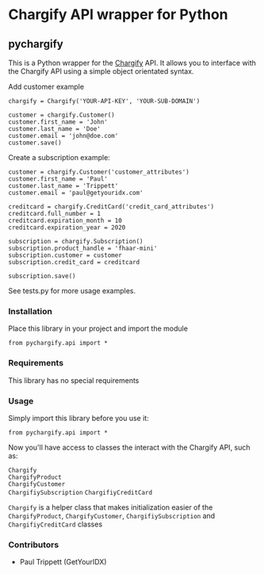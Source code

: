 Chargify API wrapper for Python
===============================

pychargify
----------

This is a Python wrapper for the [Chargify](http://chargify.com) API. It allows you to interface
with the Chargify API using a simple object orientated syntax.

Add customer example

    chargify = Chargify('YOUR-API-KEY', 'YOUR-SUB-DOMAIN')
    
    customer = chargify.Customer()
    customer.first_name = 'John'
    customer.last_name = 'Doe'
    customer.email = 'john@doe.com'
    customer.save()

Create a subscription example:

    customer = chargify.Customer('customer_attributes')
    customer.first_name = 'Paul'
    customer.last_name = 'Trippett'
    customer.email = 'paul@getyouridx.com'
    
    creditcard = chargify.CreditCard('credit_card_attributes')
    creditcard.full_number = 1
    creditcard.expiration_month = 10
    creditcard.expiration_year = 2020

    subscription = chargify.Subscription()
    subscription.product_handle = 'fhaar-mini'
    subscription.customer = customer
    subscription.credit_card = creditcard
    
    subscription.save()

See tests.py for more usage examples.


### Installation

Place this library in your project and import the module

    from pychargify.api import *


### Requirements

This library has no special requirements

### Usage

Simply import this library before you use it:

    from pychargify.api import *
    

Now you'll have access to classes the interact with the Chargify API, such as:

`Chargify`  
`ChargifyProduct`  
`ChargifyCustomer`  
`ChargifiySubscription`
`ChargifiyCreditCard`

`Chargify` is a helper class that makes initialization easier of the `ChargifyProduct`, `ChargifyCustomer`,
`ChargifiySubscription` and `ChargifiyCreditCard` classes


### Contributors

* Paul Trippett (GetYourIDX)